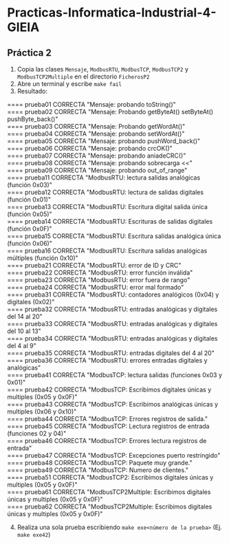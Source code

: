 # Practicas-Informatica-Industrial-4-GIEIA
## Práctica 2
1. Copia las clases `Mensaje`, `ModbusRTU`, `ModbusTCP`, `ModbusTCP2` y `ModbusTCP2Multiple` en el directorio `FicherosP2`
2. Abre un terminal y escribe `make fail`
3. Resultado:

==== prueba01 CORRECTA   "Mensaje: probando toString()"\
==== prueba02 CORRECTA   "Mensaje: Probando getByteAt() setByteAt() pushByte_back()"\
==== prueba03 CORRECTA   "Mensaje: Probando getWordAt()"\
==== prueba04 CORRECTA   "Mensaje: probando setWordAt()"\
==== prueba05 CORRECTA   "Mensaje: probando pushWord_back()"\
==== prueba06 CORRECTA   "Mensaje: probando crcOK()"\
==== prueba07 CORRECTA   "Mensaje: probando aniadeCRC()"\
==== prueba08 CORRECTA   "Mensaje: probando sobrecarga <<"\
==== prueba09 CORRECTA   "Mensaje: probando out_of_range"\
==== prueba11 CORRECTA   "ModbusRTU: lectura salidas analógicas (función 0x03)"\
==== prueba12 CORRECTA   "ModbusRTU: lectura de salidas digitales (función 0x01)"\
==== prueba13 CORRECTA   "ModbusRTU: Escritura digital salida única (función 0x05)"\
==== prueba14 CORRECTA   "ModbusRTU: Escrituras de salidas digitales (función 0x0F)"\
==== prueba15 CORRECTA   "ModbusRTU: Escritura salidas analógica única (función 0x06)"\
==== prueba16 CORRECTA   "ModbusRTU: Escritura salidas analógicas múltiples (función 0x10)"\
==== prueba21 CORRECTA   "ModbusRTU: error de ID y CRC"\
==== prueba22 CORRECTA   "ModbusRTU: error función inválida"\
==== prueba23 CORRECTA   "ModbusRTU: error fuera de rango"\
==== prueba24 CORRECTA   "ModbusRTU: error mal formado"\
==== prueba31 CORRECTA   "ModbusRTU: contadores analógicos (0x04) y digitales (0x02)"\
==== prueba32 CORRECTA   "ModbusRTU: entradas analógicas y digitales del 14 al 20"\
==== prueba33 CORRECTA   "ModbusRTU: entradas analógicas y digitales del 10 al 13"\
==== prueba34 CORRECTA   "ModbusRTU: entradas analógicas y digitales del 4 al 9"\
==== prueba35 CORRECTA   "ModbusRTU: entradas digitales del 4 al 20"\
==== prueba36 CORRECTA   "ModbusRTU: errores entradas digitales y analógicas"\
==== prueba41 CORRECTA   "ModbusTCP: lectura salidas (funciones 0x03 y 0x01)"\
==== prueba42 CORRECTA   "ModbusTCP: Escribimos digitales únicas y multiples (0x05 y 0x0F)"\
==== prueba43 CORRECTA   "ModbusTCP: Escribimos analógicas únicas y multiples (0x06 y 0x10)"\
==== prueba44 CORRECTA   "ModbusTCP: Errores registros de salida."\
==== prueba45 CORRECTA   "ModbusTCP: Lectura registros de entrada (funciones 02 y 04)"\
==== prueba46 CORRECTA   "ModbusTCP: Errores lectura registros de entrada"\
==== prueba47 CORRECTA   "ModbusTCP: Excepciones puerto restringido"\
==== prueba48 CORRECTA   "ModbusTCP: Paquete muy grande."\
==== prueba49 CORRECTA   "ModbusTCP: Numero de clientes."\
==== prueba51 CORRECTA   "ModbusTCP2: Escribimos digitales únicas y multiples (0x05 y 0x0F)"\
==== prueba61 CORRECTA   "ModbusTCP2Multiple: Escribimos digitales únicas y multiples (0x05 y 0x0F)"\
==== prueba62 CORRECTA   "ModbusTCP2Multiple: Escribimos digitales únicas y multiples (0x05 y 0x0F)"

4. Realiza una sola prueba escribiendo `make exe<número de la prueba>` (Ej. `make exe42`)

